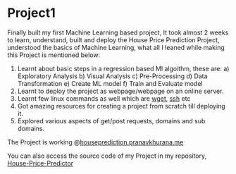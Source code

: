 # Project1

Finally built my first Machine Learning based project, It took almost 2 weeks to learn, understand, built and deploy the House Price Prediction Project, understood the basics of Machine Learning, what all I leaned while making this Project is mentioned below:

1. Learnt about basic steps in a regression based Ml algoithm, these are:
   a) Exploratory Analysis
   b) Visual Analysis
   c) Pre-Processing
   d) Data Transformation
   e) Create ML model
   f) Train and Evaluate model
2. Learnt to deploy the project as webpage/webpage on an online server.
3. Learnt few linux commands as well which are [wget](), [ssh]() etc
4. Got amazing resources for creating a project from scratch till deploying it.
5. Explored various aspects of  get/post requests, domains and sub domains.


The Project is working @[houseprediction.pranavkhurana.me](http://houseprediction.pranavkhurana.me)

You can also access the source code of my Project in my repository, [House-Price-Predictor](https://github.com/Pranav-Khurana/House-Price-Predictor)
